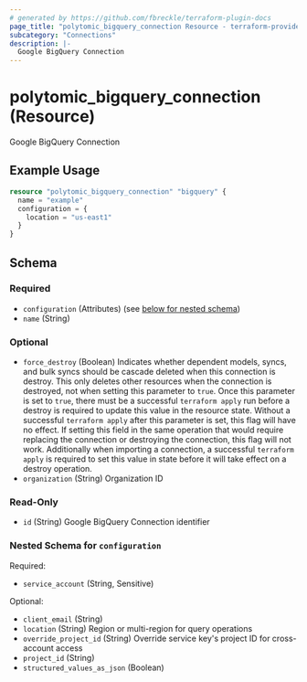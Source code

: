 ```yaml
---
# generated by https://github.com/fbreckle/terraform-plugin-docs
page_title: "polytomic_bigquery_connection Resource - terraform-provider-polytomic"
subcategory: "Connections"
description: |-
  Google BigQuery Connection
---
```


# polytomic_bigquery_connection (Resource)

Google BigQuery Connection

## Example Usage

```terraform
resource "polytomic_bigquery_connection" "bigquery" {
  name = "example"
  configuration = {
    location = "us-east1"
  }
}
```

<!-- schema generated by tfplugindocs -->
## Schema

### Required

- `configuration` (Attributes) (see [below for nested schema](#nestedatt--configuration))
- `name` (String)

### Optional

- `force_destroy` (Boolean) Indicates whether dependent models, syncs, and bulk syncs should be cascade deleted when this connection is destroy. This only deletes other resources when the connection is destroyed, not when setting this parameter to `true`. Once this parameter is set to `true`, there must be a successful `terraform apply` run before a destroy is required to update this value in the resource state. Without a successful `terraform apply` after this parameter is set, this flag will have no effect. If setting this field in the same operation that would require replacing the connection or destroying the connection, this flag will not work. Additionally when importing a connection, a successful `terraform apply` is required to set this value in state before it will take effect on a destroy operation.
- `organization` (String) Organization ID

### Read-Only

- `id` (String) Google BigQuery Connection identifier

<a id="nestedatt--configuration"></a>
### Nested Schema for `configuration`

Required:

- `service_account` (String, Sensitive)

Optional:

- `client_email` (String)
- `location` (String) Region or multi-region for query operations
- `override_project_id` (String) Override service key's project ID for cross-account access
- `project_id` (String)
- `structured_values_as_json` (Boolean)


